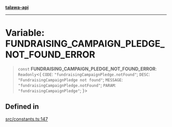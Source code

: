 [**talawa-api**](../../README.md)

***

# Variable: FUNDRAISING\_CAMPAIGN\_PLEDGE\_NOT\_FOUND\_ERROR

> `const` **FUNDRAISING\_CAMPAIGN\_PLEDGE\_NOT\_FOUND\_ERROR**: `Readonly`\<\{ `CODE`: `"fundraisingCampaignPledge.notFound"`; `DESC`: `"FundraisingCampaignPledge not found"`; `MESSAGE`: `"fundraisingCampaignPledge.notFound"`; `PARAM`: `"fundraisingCampaignPledge"`; \}\>

## Defined in

[src/constants.ts:147](https://github.com/Suyash878/talawa-api/blob/f376d03c37e9acd046e7cc983947432c95f74442/src/constants.ts#L147)
